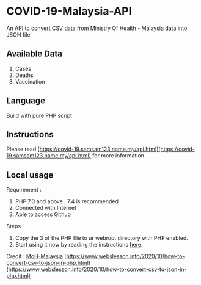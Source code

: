# COVID-19-Malaysia-API
An API to convert CSV data from Ministry Of Health - Malaysia data into JSON file 

## Available Data 
1. Cases 
2. Deaths
3. Vaccination

## Language 
Build with pure PHP script

## Instructions 
Please read [https://covid-19.samsam123.name.my/api.html](https://covid-19.samsam123.name.my/api.html) for more information.

## Local usage 
Requirement :
1. PHP 7.0 and above , 7.4 is recommended
2. Connected with Internet
3. Able to access Github 

Steps : 
1. Copy the 3 of the PHP file to ur webroot directory with PHP enabled.
2. Start using it now by reading the instructions [here](https://covid-19.samsam123.name.my/api.html).

Credit :
[MoH-Malaysia](https://github.com/MoH-Malaysia/covid19-public)
[https://www.webslesson.info/2020/10/how-to-convert-csv-to-json-in-php.html](https://www.webslesson.info/2020/10/how-to-convert-csv-to-json-in-php.html)
